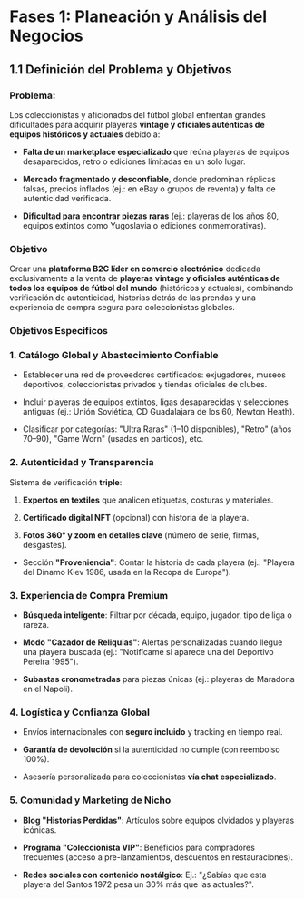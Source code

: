 # Fases 1: Planeación y Análisis del Negocios

## 1.1 Definición del Problema y Objetivos

### Problema:

Los coleccionistas y aficionados del fútbol global enfrentan grandes dificultades para adquirir playeras **vintage y oficiales auténticas de equipos históricos y actuales** debido a:

- **Falta de un marketplace especializado** que reúna playeras de equipos desaparecidos, retro o ediciones limitadas en un solo lugar.

- **Mercado fragmentado y desconfiable**, donde predominan réplicas falsas, precios inflados (ej.: en eBay o grupos de reventa) y falta de autenticidad verificada.

- **Dificultad para encontrar piezas raras** (ej.: playeras de los años 80, equipos extintos como Yugoslavia o ediciones conmemorativas).

### Objetivo

Crear una **plataforma B2C líder en comercio electrónico** dedicada exclusivamente a la venta de **playeras vintage y oficiales auténticas de todos los equipos de fútbol del mundo** (históricos y actuales), combinando verificación de autenticidad, historias detrás de las prendas y una experiencia de compra segura para coleccionistas globales.

### Objetivos Especificos

### **1. Catálogo Global y Abastecimiento Confiable**

- Establecer una red de proveedores certificados: exjugadores, museos deportivos, coleccionistas privados y tiendas oficiales de clubes.

- Incluir playeras de equipos extintos, ligas desaparecidas y selecciones antiguas (ej.: Unión Soviética, CD Guadalajara de los 60, Newton Heath).

- Clasificar por categorías: "Ultra Raras" (1–10 disponibles), "Retro" (años 70–90), "Game Worn" (usadas en partidos), etc.

### **2. Autenticidad y Transparencia**

Sistema de verificación **triple**:

1.  **Expertos en textiles** que analicen etiquetas, costuras y materiales.

2.  **Certificado digital NFT** (opcional) con historia de la playera.

3.  **Fotos 360° y zoom en detalles clave** (número de serie, firmas, desgastes).

- Sección **"Proveniencia"**: Contar la historia de cada playera (ej.: "Playera del Dínamo Kiev 1986, usada en la Recopa de Europa").

### **3. Experiencia de Compra Premium**

- **Búsqueda inteligente**: Filtrar por década, equipo, jugador, tipo de liga o rareza.

- **Modo "Cazador de Reliquias"**: Alertas personalizadas cuando llegue una playera buscada (ej.: "Notifícame si aparece una del Deportivo Pereira 1995").

- **Subastas cronometradas** para piezas únicas (ej.: playeras de Maradona en el Napoli).

### **4. Logística y Confianza Global**

- Envíos internacionales con **seguro incluido** y tracking en tiempo real.

- **Garantía de devolución** si la autenticidad no cumple (con reembolso 100%).

- Asesoría personalizada para coleccionistas **vía chat especializado**.

### **5. Comunidad y Marketing de Nicho**

- **Blog "Historias Perdidas"**: Artículos sobre equipos olvidados y playeras icónicas.

- **Programa "Coleccionista VIP"**: Beneficios para compradores frecuentes (acceso a pre-lanzamientos, descuentos en restauraciones).

- **Redes sociales con contenido nostálgico**: Ej.: "¿Sabías que esta playera del Santos 1972 pesa un 30% más que las actuales?".
